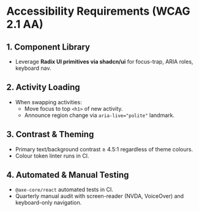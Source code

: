 # Accessibility Requirements (WCAG 2.1 AA)

## 1. Component Library
* Leverage **Radix UI primitives via shadcn/ui** for focus-trap, ARIA roles, keyboard nav.

## 2. Activity Loading
* When swapping activities:
  * Move focus to top `<h1>` of new activity.
  * Announce region change via `aria-live="polite"` landmark.

## 3. Contrast & Theming
* Primary text/background contrast ≥ 4.5:1 regardless of theme colours.
* Colour token linter runs in CI.

## 4. Automated & Manual Testing
* `@axe-core/react` automated tests in CI.
* Quarterly manual audit with screen-reader (NVDA, VoiceOver) and keyboard-only navigation.